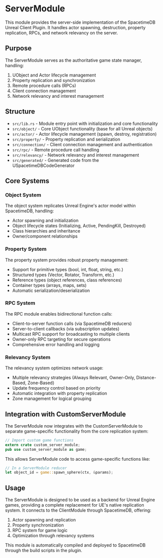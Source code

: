 # ServerModule

This module provides the server-side implementation of the SpacetimeDB Unreal Client Plugin. It handles actor spawning, destruction, property replication, RPCs, and network relevancy on the server.

## Purpose

The ServerModule serves as the authoritative game state manager, handling:
1. UObject and Actor lifecycle management
2. Property replication and synchronization
3. Remote procedure calls (RPCs)
4. Client connection management
5. Network relevancy and interest management

## Structure

- `src/lib.rs` - Module entry point with initialization and core functionality
- `src/object/` - Core UObject functionality (base for all Unreal objects)
- `src/actor/` - Actor lifecycle management (spawn, destroy, registration)
- `src/property/` - Property replication and serialization
- `src/connection/` - Client connection management and authentication
- `src/rpc/` - Remote procedure call handling
- `src/relevancy/` - Network relevancy and interest management
- `src/generated/` - Generated code from the USpacetimeDBCodeGenerator

## Core Systems

### Object System
The object system replicates Unreal Engine's actor model within SpacetimeDB, handling:
- Actor spawning and initialization
- Object lifecycle states (Initializing, Active, PendingKill, Destroyed)
- Class hierarchies and inheritance
- Owner/component relationships

### Property System
The property system provides robust property management:
- Support for primitive types (bool, int, float, string, etc.)
- Structured types (Vector, Rotator, Transform, etc.)
- Reference types (object references, class references)
- Container types (arrays, maps, sets)
- Automatic serialization/deserialization

### RPC System
The RPC module enables bidirectional function calls:
- Client-to-server function calls (via SpacetimeDB reducers)
- Server-to-client callbacks (via subscription updates)
- Multicast RPC support for broadcasting to multiple clients
- Owner-only RPC targeting for secure operations
- Comprehensive error handling and logging

### Relevancy System
The relevancy system optimizes network usage:
- Multiple relevancy strategies (Always Relevant, Owner-Only, Distance-Based, Zone-Based)
- Update frequency control based on priority
- Automatic integration with property replication
- Zone management for logical grouping

## Integration with CustomServerModule

The ServerModule now integrates with the CustomServerModule to separate game-specific functionality from the core replication system:

```rust
// Import custom game functions
extern crate custom_server_module;
pub use custom_server_module as game;
```

This allows ServerModule code to access game-specific functions like:

```rust
// In a ServerModule reducer
let object_id = game::spawn_sphere(ctx, &params);
```

## Usage

The ServerModule is designed to be used as a backend for Unreal Engine games, providing a complete replacement for UE's native replication system. It connects to the ClientModule through SpacetimeDB, offering:

1. Actor spawning and replication
2. Property synchronization 
3. RPC system for game logic
4. Optimization through relevancy systems

This module is automatically compiled and deployed to SpacetimeDB through the build scripts in the plugin. 